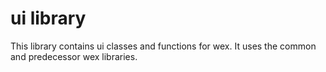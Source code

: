 # ui library

This library contains ui classes and functions for wex.
It uses the common and predecessor wex libraries.

